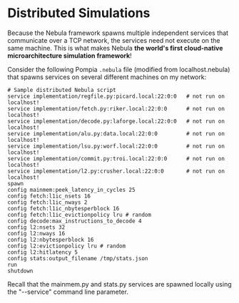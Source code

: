# Distributed Simulations

Because the Nebula framework spawns multiple independent
services that communicate over a TCP network, the services need not execute
on the same machine. This is what makes Nebula
**the world's first cloud-native microarchitecture simulation framework**!

Consider the following Pompia `.nebula` file (modified from localhost.nebula)
that spawns services on several different machines on my network:

    # Sample distributed Nebula script
    service implementation/regfile.py:picard.local:22:0:0   # not run on localhost!
    service implementation/fetch.py:riker.local:22:0:0      # not run on localhost!
    service implementation/decode.py:laforge.local:22:0:0   # not run on localhost!
    service implementation/alu.py:data.local:22:0:0         # not run on localhost!
    service implementation/lsu.py:worf.local:22:0:0         # not run on localhost!
    service implementation/commit.py:troi.local:22:0:0      # not run on localhost!
    service implementation/l2.py:crusher.local:22:0:0       # not run on localhost!
    spawn
    config mainmem:peek_latency_in_cycles 25
    config fetch:l1ic_nsets 16
    config fetch:l1ic_nways 2
    config fetch:l1ic_nbytesperblock 16
    config fetch:l1ic_evictionpolicy lru # random
    config decode:max_instructions_to_decode 4
    config l2:nsets 32
    config l2:nways 16
    config l2:nbytesperblock 16
    config l2:evictionpolicy lru # random
    config l2:hitlatency 5
    config stats:output_filename /tmp/stats.json
    run
    shutdown

Recall that the mainmem.py and stats.py services are spawned locally using
the "--service" command line parameter.